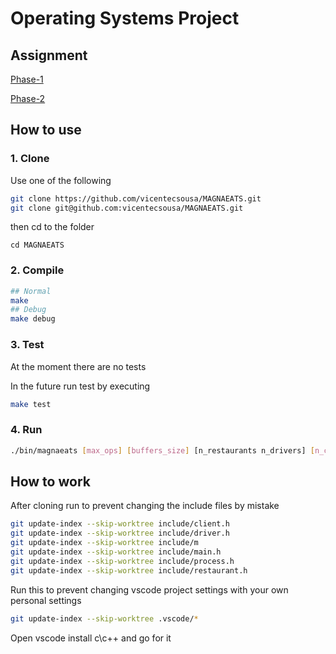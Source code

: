 # Operating Systems Project

## Assignment

[Phase-1](https://github.com/vicentecsousa/MAGNAEATS/blob/master/rsc/so2021_2022-projecto1-fase1.pdf)

[Phase-2](https://github.com/vicentecsousa/MAGNAEATS/blob/master/rsc/so2021_2022-projecto2_v3.pdf)

## How to use

### 1. Clone

Use one of the following

```sh
git clone https://github.com/vicentecsousa/MAGNAEATS.git
git clone git@github.com:vicentecsousa/MAGNAEATS.git
```

then cd to the folder

```
cd MAGNAEATS
```

### 2. Compile

```sh
## Normal
make
## Debug
make debug
```

### 3. Test

At the moment there are no tests

In the future run test by executing

```sh
make test
```

### 4. Run

```sh
./bin/magnaeats [max_ops] [buffers_size] [n_restaurants n_drivers] [n_clients]
```


## How to work

After cloning run to prevent changing the include files by mistake

```sh
git update-index --skip-worktree include/client.h
git update-index --skip-worktree include/driver.h
git update-index --skip-worktree include/m
git update-index --skip-worktree include/main.h
git update-index --skip-worktree include/process.h
git update-index --skip-worktree include/restaurant.h
```

Run this to prevent changing vscode project settings with your own personal settings

```sh
git update-index --skip-worktree .vscode/*
```

Open vscode install c\c++ and go for it

